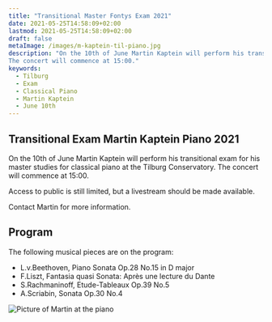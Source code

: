 ```yaml
---
title: "Transitional Master Fontys Exam 2021"
date: 2021-05-25T14:58:09+02:00
lastmod: 2021-05-25T14:58:09+02:00
draft: false
metaImage: /images/m-kaptein-til-piano.jpg
description: "On the 10th of June Martin Kaptein will perform his transitional exam for his master studies for classical piano at the Tilburg Conservatory.
The concert will commence at 15:00."
keywords:
  - Tilburg
  - Exam
  - Classical Piano
  - Martin Kaptein
  - June 10th
---
```


## Transitional Exam Martin Kaptein Piano 2021

On the 10th of June Martin Kaptein will perform his transitional exam for his master studies for classical piano at the Tilburg Conservatory.
The concert will commence at 15:00.

Access to public is still limited, but a livestream should be made available.

Contact Martin for more information.

## Program

The following musical pieces are on the program:

- L.v.Beethoven, Piano Sonata Op.28 No.15 in D major
- F.Liszt, Fantasia quasi Sonata: Après une lecture du Dante
- S.Rachmaninoff, Etude-Tableaux Op.39 No.5
- A.Scriabin, Sonata Op.30 No.4

![Picture of Martin at the piano](/images/m-kaptein-til-piano.jpg)
